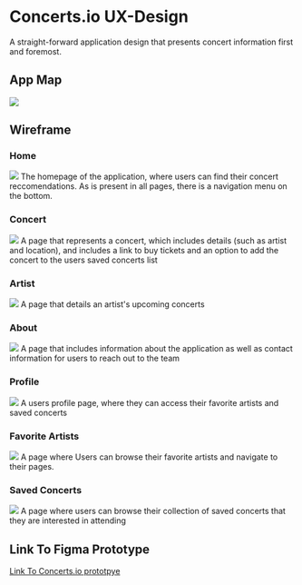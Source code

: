 
# Concerts.io UX-Design 

 A straight-forward application design that presents concert information first and foremost.

## App Map
![](appmap.png)

## Wireframe

### Home
![](home.png)
The homepage of the application, where users can find their concert reccomendations. As is present in all pages, there is a navigation menu on the bottom.

### Concert
![](concert.png)
A page that represents a concert, which includes details (such as artist and location), and includes a link to buy tickets and an option to add the concert to the users saved concerts list


### Artist
![](artist.png)
A page that details an artist's upcoming concerts

### About
![](about.png)
A page that includes information about the application as well as contact information for users to reach out to the team



### Profile
![](profile.png)
A users profile page, where they can access their favorite artists and saved concerts

### Favorite Artists
![](favoriteartists.png)
A page where Users can browse their favorite artists and navigate to their pages.


### Saved Concerts
![](savedconcerts.png)
A page where users can browse their collection of saved concerts that they are interested in attending





## Link To Figma Prototype
[Link To Concerts.io prototpye](https://www.figma.com/proto/z4GVSZ1BbBDW4fGIACFuyF/wireframe?node-id=12%3A54&scaling=scale-down&page-id=0%3A1&starting-point-node-id=10%3A9)

